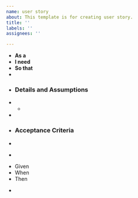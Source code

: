 ```yaml
---
name: user story
about: This template is for creating user story.
title: ''
labels: ''
assignees: ''

---
```


*  **As a** 
*  **I need**   
*  **So that**   
*    
*  ### Details and Assumptions
*  * 
*    
*  ### Acceptance Criteria  
*    
*  ```gherkin
*  Given 
*  When 
*  Then 
*  ```
